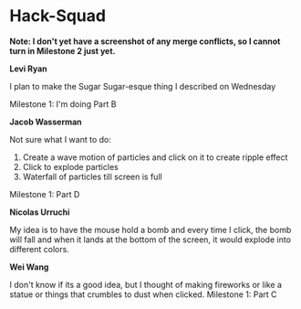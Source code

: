 # Hack-Squad

**Note: I don't yet have a screenshot of any merge conflicts, so I cannot turn in Milestone 2 just yet.**


**Levi Ryan**

I plan to make the Sugar Sugar-esque thing I described on Wednesday

Milestone 1: I'm doing Part B






**Jacob Wasserman**

Not sure what I want to do:

1. Create a wave motion of particles and click on it to create ripple effect
2. Click to explode particles
3. Waterfall of particles till screen is full

Milestone 1: Part D






**Nicolas Urruchi**

My idea is to have the mouse hold a bomb and every time I click, the bomb will fall and when it lands at the bottom of the screen, it would explode into different colors.





**Wei Wang**

I don't know if its a good idea, but I thought of making fireworks or like a statue or things that crumbles to dust when clicked.
Milestone 1: Part C
